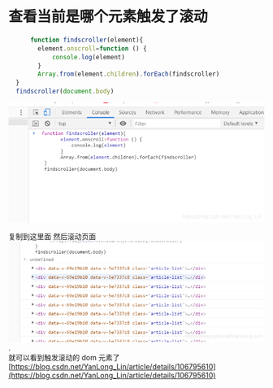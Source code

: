 # 查看当前是哪个元素触发了滚动
```javascript
      function findscroller(element){
        element.onscroll=function () {
            console.log(element)
        }
        Array.from(element.children).forEach(findscroller)
  }
  findscroller(document.body)

```

![](https://github.com/GXhunter/myNote/blob/main/2022-2-11%2011-19-04/ab528876-839f-4d38-8a1d-c1f3482d0ebd.png?raw=true)

复制到这里面 然后滚动页面  
![](https://github.com/GXhunter/myNote/blob/main/2022-2-11%2011-19-04/9203e179-a5b0-4d89-a0ae-3719d21c9f66.png?raw=true)
.  
就可以看到触发滚动的 dom 元素了 
 [https://blog.csdn.net/YanLong_Lin/article/details/106795610](https://blog.csdn.net/YanLong_Lin/article/details/106795610)
